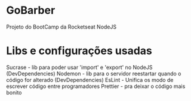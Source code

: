 # GoBarber

Projeto do BootCamp da Rocketseat NodeJS

# Libs e configurações usadas

Sucrase - lib para poder usar 'import' e 'export' no NodeJS (DevDependencies)
Nodemon - lib para o servidor reestartar quando o código for alterado (DevDependencies)
EsLint - Unifica os modo de escrever código entre programadores
Prettier - pra deixar o código mais bonito
